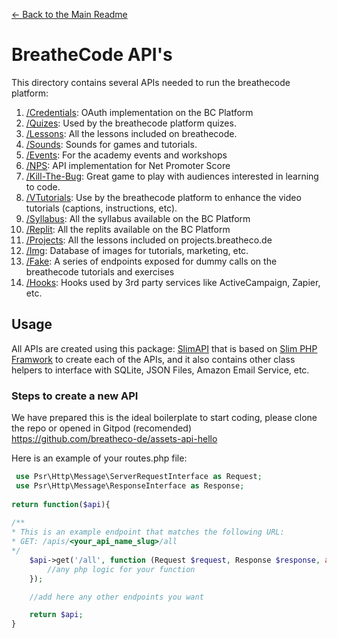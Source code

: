 [<- Back to the Main Readme](../docs/README.md)

# BreatheCode API's

This directory contains several APIs needed to run the breathecode platform:

1. [/Credentials](./credentials/README.md): OAuth implementation on the BC Platform
2. [/Quizes](./quiz/README.md): Used by the breathecode platform quizes.
2. [/Lessons](./lesson/README.md): All the lessons included on breathecode.
3. [/Sounds](./sound/README.md): Sounds for games and tutorials.
2. [/Events](./event/README.md): For the academy events and workshops
4. [/NPS](./nps/README.md): API implementation for Net Promoter Score
5. [/Kill-The-Bug](./kill-the-bug/README.md): Great game to play with audiences interested in learning to code.
6. [/VTutorials](./vtutorial/README.md): Use by the breathecode platform to enhance the video tutorials (captions, instructions, etc).
7. [/Syllabus](./syllabus/README.md): All the syllabus available on the BC Platform
8. [/Replit](./replit/README.md): All the replits available on the BC Platform
9. [/Projects](./project/README.md): All the lessons included on projects.breatheco.de
10. [/Img](./img/README.md): Database of images for tutorials, marketing, etc.
11. [/Fake](./fake/README.md): A series of endpoints exposed for dummy calls on the breathecode tutorials and exercises
12. [/Hooks](./hoos/README.md): Hooks used by 3rd party services like ActiveCampaign, Zapier, etc.

## Usage

All APIs are created using this package: [SlimAPI](https://github.com/alesanchezr/slim-api-wrapper) that is based on [Slim PHP Framwork](https://www.slimframework.com/) to create each of the APIs, and it also 
contains other class helpers to interface with SQLite, JSON Files, Amazon Email Service, etc.

### Steps to create a new API

We have prepared this is the ideal boilerplate to start coding, please clone the repo or opened in Gitpod (recomended)  
https://github.com/breatheco-de/assets-api-hello

Here is an example of your routes.php file:

```php
 use Psr\Http\Message\ServerRequestInterface as Request;
 use Psr\Http\Message\ResponseInterface as Response;
 
return function($api){
 
/**
* This is an example endpoint that matches the following URL:
* GET: /apis/<your_api_name_slug>/all
*/
	$api->get('/all', function (Request $request, Response $response, array $args) use ($api) {
	    //any php logic for your function
	});

	//add here any other endpoints you want

	return $api;
}
```
